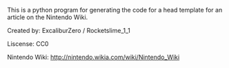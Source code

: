 This is a python program for generating the code for a head template for an article on the Nintendo Wiki.

Created by: ExcaliburZero / Rocketslime_1_1

Liscense: CC0

Nintendo Wiki: http://nintendo.wikia.com/wiki/Nintendo_Wiki
